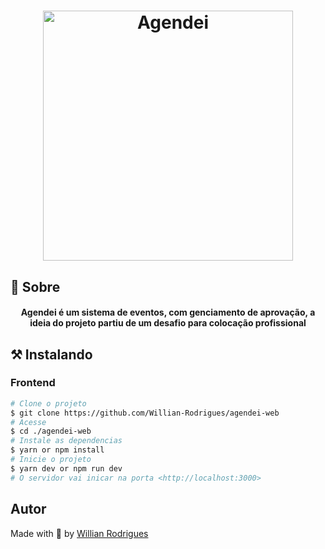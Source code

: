 <h1 align="center">
    <img alt="Agendei" title="Gift" src="https://github.com/Willian-Rodrigues/agendei-web/blob/main/public/images/logo.png" width="400px" />
</h1>


## 🧐 Sobre 

<h4 align="center"> 
	Agendei é um sistema de eventos, com genciamento de aprovação, a ideia do projeto partiu de um desafio para colocação profissional
</h4>


## ⚒ Instalando <a name = "installing"></a>



### Frontend

```bash
# Clone o projeto
$ git clone https://github.com/Willian-Rodrigues/agendei-web
# Acesse
$ cd ./agendei-web
# Instale as dependencias
$ yarn or npm install
# Inicie o projeto
$ yarn dev or npm run dev
# O servidor vai inicar na porta <http://localhost:3000>
```


## Autor


Made with 💜 by <a href="https://github.com/Willian-Rodrigues" target="_blank">Willian Rodrigues</a>

